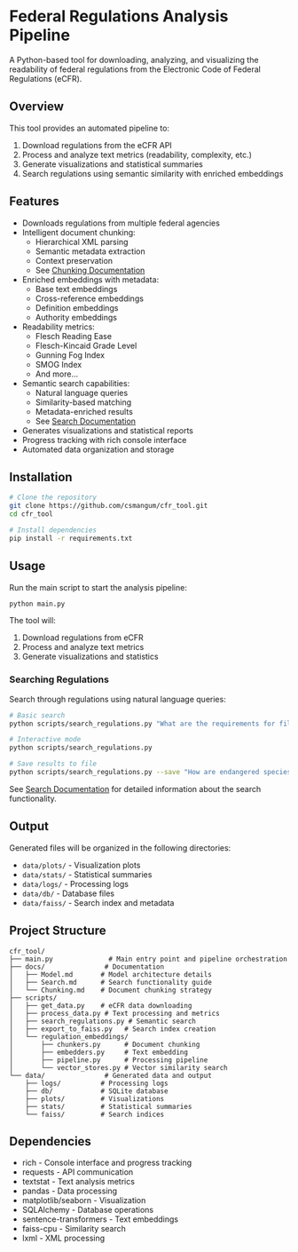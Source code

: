 # Federal Regulations Analysis Pipeline

A Python-based tool for downloading, analyzing, and visualizing the readability of federal regulations from the Electronic Code of Federal Regulations (eCFR).

## Overview

This tool provides an automated pipeline to:
1. Download regulations from the eCFR API
2. Process and analyze text metrics (readability, complexity, etc.)
3. Generate visualizations and statistical summaries
4. Search regulations using semantic similarity with enriched embeddings

## Features

- Downloads regulations from multiple federal agencies
- Intelligent document chunking:
  - Hierarchical XML parsing
  - Semantic metadata extraction
  - Context preservation
  - See [Chunking Documentation](docs/Chunking.md)
- Enriched embeddings with metadata:
  - Base text embeddings
  - Cross-reference embeddings
  - Definition embeddings
  - Authority embeddings
- Readability metrics:
  - Flesch Reading Ease
  - Flesch-Kincaid Grade Level
  - Gunning Fog Index
  - SMOG Index
  - And more...
- Semantic search capabilities:
  - Natural language queries
  - Similarity-based matching
  - Metadata-enriched results
  - See [Search Documentation](docs/Search.md)
- Generates visualizations and statistical reports
- Progress tracking with rich console interface
- Automated data organization and storage

## Installation

```bash
# Clone the repository
git clone https://github.com/csmangum/cfr_tool.git
cd cfr_tool

# Install dependencies
pip install -r requirements.txt
```

## Usage

Run the main script to start the analysis pipeline:

```bash
python main.py
```

The tool will:
1. Download regulations from eCFR
2. Process and analyze text metrics
3. Generate visualizations and statistics

### Searching Regulations

Search through regulations using natural language queries:

```bash
# Basic search
python scripts/search_regulations.py "What are the requirements for filing a FOIA request?"

# Interactive mode
python scripts/search_regulations.py

# Save results to file
python scripts/search_regulations.py --save "How are endangered species protected?"
```

See [Search Documentation](docs/Search.md) for detailed information about the search functionality.

## Output

Generated files will be organized in the following directories:
- `data/plots/` - Visualization plots
- `data/stats/` - Statistical summaries
- `data/logs/` - Processing logs
- `data/db/` - Database files
- `data/faiss/` - Search index and metadata

## Project Structure

```
cfr_tool/
├── main.py              # Main entry point and pipeline orchestration
├── docs/               # Documentation
│   ├── Model.md       # Model architecture details
│   ├── Search.md      # Search functionality guide
│   └── Chunking.md    # Document chunking strategy
├── scripts/
│   ├── get_data.py    # eCFR data downloading
│   ├── process_data.py # Text processing and metrics
│   ├── search_regulations.py # Semantic search
│   ├── export_to_faiss.py   # Search index creation
│   └── regulation_embeddings/
│       ├── chunkers.py      # Document chunking
│       ├── embedders.py     # Text embedding
│       ├── pipeline.py      # Processing pipeline
│       └── vector_stores.py # Vector similarity search
└── data/               # Generated data and output
    ├── logs/          # Processing logs
    ├── db/            # SQLite database
    ├── plots/         # Visualizations
    ├── stats/         # Statistical summaries
    └── faiss/         # Search indices
```

## Dependencies

- rich - Console interface and progress tracking
- requests - API communication
- textstat - Text analysis metrics
- pandas - Data processing
- matplotlib/seaborn - Visualization
- SQLAlchemy - Database operations
- sentence-transformers - Text embeddings
- faiss-cpu - Similarity search
- lxml - XML processing